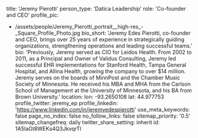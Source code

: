 title: 'Jeremy Pierotti'
person_type: 'Datica Leadership'
role: 'Co-founder and CEO'
profile_pic:
  - /assets/people/Jeremy_Pierotti_portrait__high-res_-_Square_Profile_Photo.jpg
bio_short: 'Jeremy Edes Pierotti, co-founder and CEO, brings over 25 years of experience in strategically guiding organizations, strengthening operations and leading successful teams.'
bio: 'Previously, Jeremy served as CIO for Leidos Health. From 2002 to 2011, as a Principal and Owner of Validus Consulting, Jeremy led successful EHR implementations for Stanford Health, Tampa General Hospital, and Allina Health, growing the company to over $14 million. Jeremy serves on the boards of MinnPost and the Chamber Music Society of Minnesota. He received his MBA and MHA from the Carlson School of Management at the University of Minnesota, and his BA from Brown University.'
location:
  lon: -93.2650108
  lat: 44.977753
profile_twitter: jeremy_ep
profile_linkedin: 'https://www.linkedin.com/in/jeremyedespierotti'
use_meta_keywords: false
page_no_index: false
no_follow_links: false
sitemap_priority: '0.5'
sitemap_changefreq: daily
twitter_share_setting: inherit
id: 1A5IaGt8WEKs4Q3JkvqrTl
